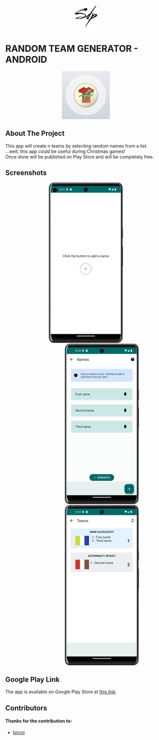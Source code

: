 <!-- PROJECT LOGO -->
<br />
<div align="center">
  <a href="https://github.com/simone-di-paolo">
    <img src="./resources/img/sdp-logo-black.png" alt="Logo" width="80" height="80">
  </a>
</div>

# RANDOM TEAM GENERATOR - ANDROID
<div align="center">
  <img src="./resources/img/ic_launcher_google_play.png" height="150"/>
</div>

## About The Project

This app will create n teams by selecting random names from a list.  
...well, this app could be useful during Christmas games!  
Once done will be published on Play Store and will be completely free.

## Screenshots

<div align="center">
    <img src="./resources/img/first.png" height="500"/>
    <img style="margin-left: 100px" src="./resources/img/second.png" height="500"/>
    <img style="margin-left: 100px" src="./resources/img/third.png" height="500"/>
</div>

## Google Play Link
The app is available on Google Play Store at <a href="https://play.google.com/store/apps/details?id=com.dev.simonedipaolo.randomteamsgenerator&pli=1">this link</a>.

## Contributors
<div align="left">
  <h4>Thanks for the contribution to:</h4>
  <ul>
    <li><a href="https://github.com/bircni" target="_blank">bircni</a></li>
  </ul>
</div>
